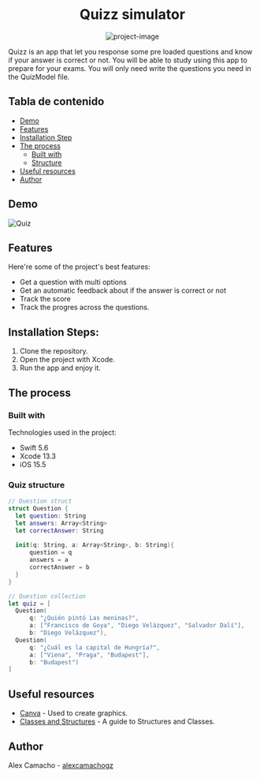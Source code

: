 <h1 align="center" id="title">Quizz simulator</h1>

<p align="center"><img src="https://socialify.git.ci/alexcamachogz/quizz-multioption/image?language=1&amp;name=1&amp;owner=1&amp;pattern=Solid&amp;theme=Dark" alt="project-image"></p>

<p id="description">Quizz is an app that let you response some pre loaded questions and know if your answer is correct or not. You will be able to study using this app to prepare for your exams. You will only need write the questions you need in the QuizModel file.</p>

## Tabla de contenido

- [Demo](#demo)
- [Features](#features)
- [Installation Step](#installation-steps)
- [The process](#the-process)
  - [Built with](#built-with)
  - [Structure](#quiz-structure)
- [Useful resources](#useful-resources)
- [Author](#author)

## Demo

![Quiz](https://media.giphy.com/media/pwVeGTcr39AErOnBOU/giphy.gif)
  
## Features

Here're some of the project's best features:

*   Get a question with multi options
*   Get an automatic feedback about if the answer is correct or not
*   Track the score
*   Track the progres across the questions.

## Installation Steps:

1. Clone the repository.
2. Open the project with Xcode.
3. Run the app and enjoy it.

## The process 
### Built with

Technologies used in the project:

*   Swift 5.6
*   Xcode 13.3
*   iOS 15.5

### Quiz structure

``` Swift
// Question struct
struct Question {
  let question: String
  let answers: Array<String>
  let correctAnswer: String
  
  init(q: String, a: Array<String>, b: String){
      question = q
      answers = a
      correctAnswer = b
  }
}
```

``` Swift
// Question collection
let quiz = [
  Question(
      q: "¿Quién pintó Las meninas?",
      a: ["Francisco de Goya", "Diego Velázquez", "Salvador Dalí"],
      b: "Diego Velázquez"),
  Question(
      q: "¿Cuál es la capital de Hungría?",
      a: ["Viena", "Praga", "Budapest"],
      b: "Budapest")
]
```

## Useful resources

* [Canva](https://www.canva.com) - Used to create graphics.
* [Classes and Structures](https://docs.swift.org/swift-book/LanguageGuide/ClassesAndStructures.html) - A guide to Structures and Classes.

## Author

Alex Camacho - [alexcamachogz](https://twitter.com/alexcamachogz)
